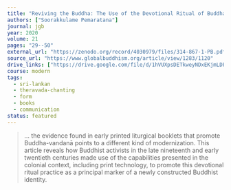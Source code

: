 ```yaml
---
title: "Reviving the Buddha: The Use of the Devotional Ritual of Buddha-Vandanā in the Modernization of Buddhism in Colonial Sri Lanka"
authors: ["Soorakkulame Pemaratana"]
journal: jgb
year: 2020
volume: 21
pages: "29--50"
external_url: "https://zenodo.org/record/4030979/files/314-867-1-PB.pdf"
source_url: "https://www.globalbuddhism.org/article/view/1283/1120"
drive_links: ["https://drive.google.com/file/d/1hVUXpsDETkweyNDxEKjmLDFWYFEACIBs/view?usp=drivesdk"]
course: modern
tags:
  - sri-lankan
  - theravada-chanting
  - form
  - books
  - communication
status: featured
---
```


> … the evidence found in early printed liturgical booklets that promote Buddha-vandanā points to a different kind of modernization. This article reveals how Buddhist activists in the late nineteenth and early twentieth centuries made use of the capabilities presented in the colonial context, including print technology, to promote this devotional ritual practice as a principal marker of a newly constructed Buddhist identity.

